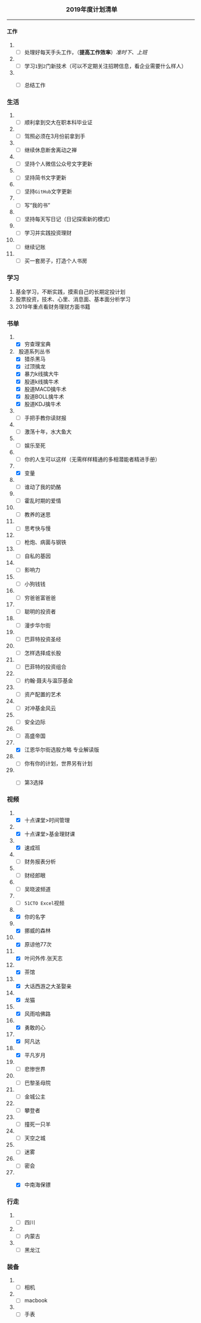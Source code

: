 ### &nbsp;&nbsp;&nbsp;&nbsp;&nbsp;&nbsp;&nbsp;&nbsp;&nbsp;&nbsp;&nbsp;&nbsp;&nbsp;&nbsp;&nbsp;&nbsp;&nbsp;&nbsp;&nbsp;&nbsp;&nbsp;&nbsp;&nbsp;&nbsp;&nbsp;&nbsp;&nbsp;&nbsp;&nbsp;&nbsp;&nbsp;&nbsp;&nbsp;&nbsp;&nbsp;&nbsp;&nbsp;&nbsp;&nbsp;&nbsp; 2019年度计划清单

***

#### 工作

1. - [ ] 处理好每天手头工作，（**提高工作效率**）*准时下、上班*
2. - [ ] 学习`1`到`2`门新技术（可以不定期关注招聘信息，看企业需要什么样人）
3. - [ ] 总结工作


### 生活

1. - [ ] 顺利拿到交大在职本科毕业证
2. - [ ] 驾照必须在3月份前拿到手
3. - [ ] 继续休息断舍离动之禅
4. - [ ] 坚持个人微信公众号文字更新
5. - [ ] 坚持简书文字更新
6. - [ ] 坚持`GitHub`文字更新
7. - [ ] 写“我的书”
8. - [ ] 坚持每天写日记（日记探索新的模式）
9. - [ ] 学习并实践投资理财
10. - [ ] 继续记账
11. - [ ] 买一套房子，打造个人书房

### 学习

1. 基金学习，不断实践，摸索自己的长期定投计划
2. 股票投资，技术、心里、消息面、基本面分析学习
3. 2019年重点看财务理财方面书籍

### 书单

1. - [x] 穷查理宝典
2. &nbsp;&nbsp;股道系列丛书
	- [x] 猎杀黑马
	- [x] 过顶擒龙
	- [x] 暴力k线擒大牛
	- [x] 股道k线擒牛术
	- [x] 股道MACD擒牛术
	- [x] 股道BOLL擒牛术
	- [x] 股道KDJ擒牛术
3. - [ ] 手把手教你读财报
4. - [ ] 激荡十年，水大鱼大
5. - [ ] 娱乐至死
6. - [ ] 你的人生可以这样（无需样样精通的多相潜能者精进手册）
7. - [x] 变量
8. - [ ] 谁动了我的奶酪
9. - [ ] 霍乱时期的爱情
10. - [ ] 教养的迷思 
11. - [ ] 思考快与慢
12. - [ ] 枪炮、病菌与钢铁
13. - [ ] 自私的基因
14. - [ ] 影响力
15. - [ ] 小狗钱钱
16. - [ ] 穷爸爸富爸爸
17. - [ ] 聪明的投资者
18. - [ ] 漫步华尔街
20. - [ ] 巴菲特投资圣经
21. - [ ] 怎样选择成长股
22. - [ ] 巴菲特的投资组合
23. - [ ] 约翰·聂夫与温莎基金
24. - [ ] 资产配置的艺术
25. - [ ] 对冲基金风云
26. - [ ] 安全边际
27. - [ ] 高盛帝国
28. - [x] 江恩华尔街选股方略 专业解读版
29. - [ ] 你有你的计划，世界另有计划
30. - [ ] 第3选择




### 视频

1. - [x] 十点课堂>时间管理
2. - [x] 十点课堂>基金理财课
3. - [x] 速成班
4. - [ ] 财务报表分析
5. - [ ] 财经郎眼
6. - [ ] 吴晓波频道
7. - [ ] `51CTO Excel`视频
8. - [x] 你的名字
9. - [x] 挪威的森林 
10. - [x] 原谅他77次
11. - [x] 叶问外传.张天志
12. - [x] 茶馆
13. - [x] 大话西游之大圣娶亲
14. - [x] 龙猫
15. - [x] 风雨哈佛路
16. - [x] 勇敢的心
17. - [x] 阿凡达
18. - [x] 平凡岁月
19. - [ ] 悲惨世界 
20. - [ ] 巴黎圣母院
21. - [ ] 金城公主
22. - [ ] 攀登者
23. - [ ] 撞死一只羊
24. - [ ] 天空之城
25. - [ ] 迷雾
26. - [ ] 密会
27. - [x] 中南海保镖


### 行走

1. - [ ] 四川
2. - [ ] 内蒙古
3. - [ ] 黑龙江

### 装备

1. - [ ] 相机
2. - [ ] macbook
3. - [ ] 手表